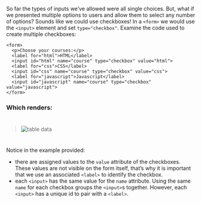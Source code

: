 So far the types of inputs we’ve allowed were all single choices. But, what if we presented multiple options to users and allow them to select any number of options? Sounds like we could use checkboxes! In a ```<form>``` we would use the ```<input>``` element and set ```type="checkbox"```. Examine the code used to create multiple checkboxes:
```
<form>
  <p>Choose your courses:</p>
  <label for="html">HTML</label>
  <input id="html" name="course" type="checkbox" value="html">
  <label for="css">CSS</label>
  <input id="css" name="course" type="checkbox" value="css">
  <label for="javascript">Javascript</label>
  <input id="javascript" name="course" type="checkbox" value="javascript">
</form>
```
### Which renders:
#
>
>![table data](https://course-assets-workspace.s3.ap-south-1.amazonaws.com/html/inputCheckbox.jpg)
>
#

Notice in the example provided:

* there are assigned values to the ```value``` attribute of the checkboxes. These values are not visible on the form itself, that’s why it is important that we use an associated ```<label>``` to identify the checkbox.
* each ```<input>``` has the same value for the ```name``` attribute. Using the same ```name``` for each checkbox groups the ```<input>```s together. However, each ```<input>``` has a unique id to pair with a ```<label>```.
